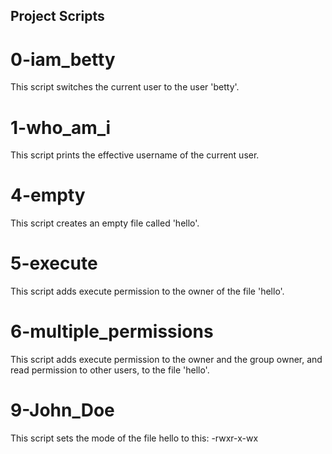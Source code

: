 ## Project Scripts

# 0-iam_betty

This script switches the current user to the user 'betty'.

# 1-who_am_i

This script prints the effective username of the current user.

# 4-empty
This script creates an empty file called 'hello'.

# 5-execute
This script adds execute permission to the owner of the file 'hello'.

# 6-multiple_permissions
This script adds execute permission to the owner and the group owner, and read permission to other users, to the file 'hello'.

# 9-John_Doe
This script sets the mode of the file hello to this:
-rwxr-x-wx

